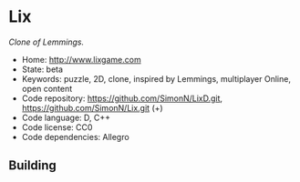 # Lix

_Clone of Lemmings._

- Home: http://www.lixgame.com
- State: beta
- Keywords: puzzle, 2D, clone, inspired by Lemmings, multiplayer Online, open content
- Code repository: https://github.com/SimonN/LixD.git, https://github.com/SimonN/Lix.git (+)
- Code language: D, C++
- Code license: CC0
- Code dependencies: Allegro

## Building
